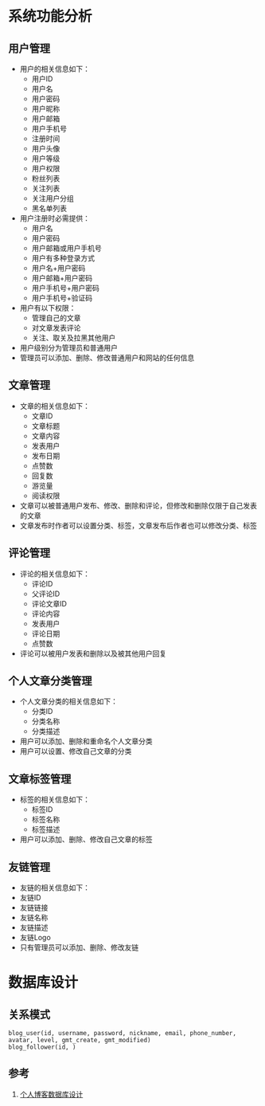 # 系统功能分析
## 用户管理
- 用户的相关信息如下：
	- 用户ID
	- 用户名
	- 用户密码
	- 用户昵称
	- 用户邮箱
	- 用户手机号
	- 注册时间
	- 用户头像
	- 用户等级
	- 用户权限
	- 粉丝列表
	- 关注列表
	- 关注用户分组
	- 黑名单列表
- 用户注册时必需提供：
	- 用户名
	- 用户密码
	- 用户邮箱或用户手机号
	- 用户有多种登录方式
	- 用户名+用户密码
	- 用户邮箱+用户密码
	- 用户手机号+用户密码
	- 用户手机号+验证码
- 用户有以下权限：
	- 管理自己的文章
	- 对文章发表评论
	- 关注、取关及拉黑其他用户
- 用户级别分为管理员和普通用户
- 管理员可以添加、删除、修改普通用户和网站的任何信息
## 文章管理
- 文章的相关信息如下：
	- 文章ID
	- 文章标题
	- 文章内容
	- 发表用户
	- 发布日期
	- 点赞数
	- 回复数
	- 游览量
	- 阅读权限
- 文章可以被普通用户发布、修改、删除和评论，但修改和删除仅限于自己发表的文章
- 文章发布时作者可以设置分类、标签，文章发布后作者也可以修改分类、标签
## 评论管理
- 评论的相关信息如下：
	- 评论ID
	- 父评论ID
	- 评论文章ID
	- 评论内容
	- 发表用户
	- 评论日期
	- 点赞数
- 评论可以被用户发表和删除以及被其他用户回复 
## 个人文章分类管理
- 个人文章分类的相关信息如下：
	- 分类ID
	- 分类名称
	- 分类描述
- 用户可以添加、删除和重命名个人文章分类
- 用户可以设置、修改自己文章的分类
## 文章标签管理
- 标签的相关信息如下：
	- 标签ID
	- 标签名称
	- 标签描述
- 用户可以添加、删除、修改自己文章的标签
## 友链管理
- 友链的相关信息如下：
- 友链ID
- 友链链接
- 友链名称
- 友链描述
- 友链Logo
- 只有管理员可以添加、删除、修改友链
# 数据库设计
## 关系模式
```
blog_user(id, username, password, nickname, email, phone_number, avatar, level, gmt_create, gmt_modified)
blog_follower(id, )
```
## 参考
1. [个人博客数据库设计](https://zhangjia.io/852.html)

<!--stackedit_data:
eyJoaXN0b3J5IjpbMTkyMDczMzIyMiwtMjAwOTcyOTcyMyw1OT
U2OTIyNzEsLTIwOTM2OTUzMTMsMzA3NzExODY0LDI1NTcxOTY3
OCw1ODQxNTkzMzQsLTExOTI0ODAwMzUsMjAxNDU0Mzg2LDE3OD
I4Mzc2OTIsLTc4ODk1NTc2NSw0MTYxMzQ4MjUsLTI0MTIwNjE2
Nyw5MDMzNzc3NTUsOTEzMjUzMjk1LC02NTExMzY0NjcsNjcwNj
E3NTQ5LDEyMjQ4NTA1NTUsMTYyMzcyNjI5NywxMTE0MjQ0ODc2
XX0=
-->